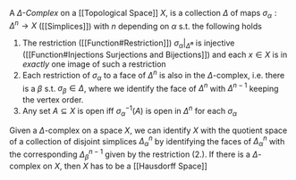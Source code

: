 A *$\Delta$-Complex* on a [[Topological Space]] $X$, is a collection $\Delta$ of maps $\sigma_{\alpha} : \Delta^n \rightarrow X$ ([[Simplices]]) with $n$ depending on $\alpha$ s.t. the following holds

1. The restriction ([[Function#Restriction]]) $\sigma_{\alpha}|_{\mathring{\Delta}^n}$ is injective ([[Function#Injections Surjections and Bijections]]) and each $x\in X$ is in *exactly* one image of such a restriction
2. Each restriction of $\sigma_{\alpha}$ to a face of $\Delta^n$ is also in the $\Delta$-complex, i.e. there is a $\beta$ s.t. $\sigma_{\beta}\in \Delta$, where we identify the face of $\Delta^n$ with $\Delta^{n-1}$ keeping the vertex order.
3. Any set $A\subseteq X$ is open iff $\sigma_{\alpha}^{-1}(A)$ is open in $\Delta^n$ for each $\sigma_{\alpha}$

Given a $\Delta$-complex on a space $X$, we can identify $X$ with the quotient space of a collection of disjoint simplices $\Delta^n_{\alpha}$ by identifying the faces of $\Delta^n_{\alpha}$ with the corresponding $\Delta^{n-1}_{\beta}$ given by the restriction (2.).
If there is a $\Delta$-complex on $X$, then $X$ has to be a [[Hausdorff Space]]
